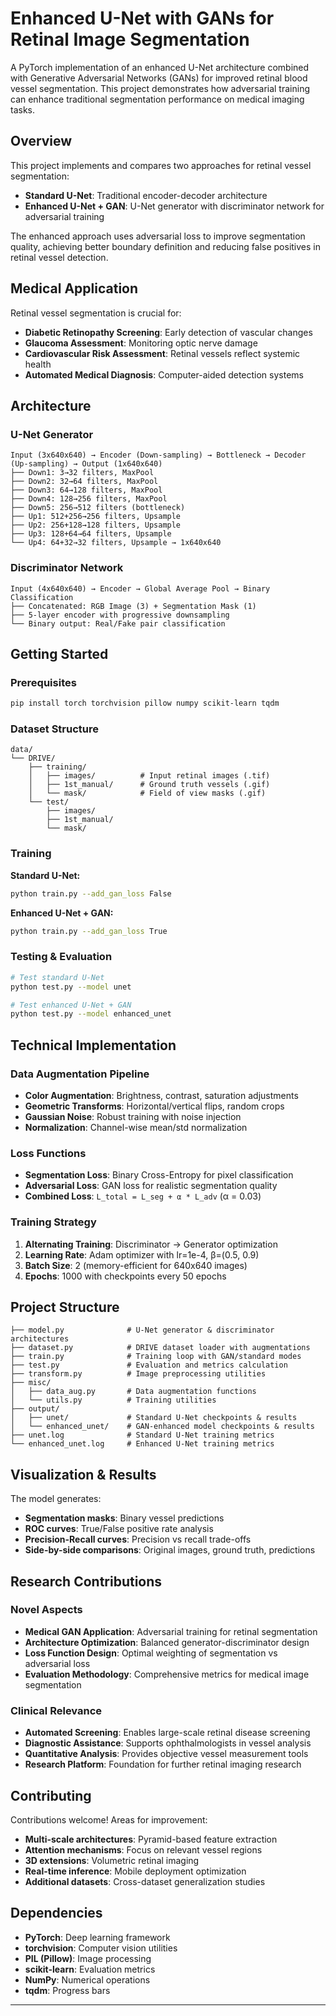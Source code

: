 # Enhanced U-Net with GANs for Retinal Image Segmentation

A PyTorch implementation of an enhanced U-Net architecture combined with Generative Adversarial Networks (GANs) for improved retinal blood vessel segmentation. This project demonstrates how adversarial training can enhance traditional segmentation performance on medical imaging tasks.

## Overview

This project implements and compares two approaches for retinal vessel segmentation:
- **Standard U-Net**: Traditional encoder-decoder architecture
- **Enhanced U-Net + GAN**: U-Net generator with discriminator network for adversarial training

The enhanced approach uses adversarial loss to improve segmentation quality, achieving better boundary definition and reducing false positives in retinal vessel detection.

## Medical Application

Retinal vessel segmentation is crucial for:
- **Diabetic Retinopathy Screening**: Early detection of vascular changes
- **Glaucoma Assessment**: Monitoring optic nerve damage
- **Cardiovascular Risk Assessment**: Retinal vessels reflect systemic health
- **Automated Medical Diagnosis**: Computer-aided detection systems

## Architecture

### U-Net Generator
```
Input (3x640x640) → Encoder (Down-sampling) → Bottleneck → Decoder (Up-sampling) → Output (1x640x640)
├── Down1: 3→32 filters, MaxPool
├── Down2: 32→64 filters, MaxPool  
├── Down3: 64→128 filters, MaxPool
├── Down4: 128→256 filters, MaxPool
├── Down5: 256→512 filters (bottleneck)
├── Up1: 512+256→256 filters, Upsample
├── Up2: 256+128→128 filters, Upsample
├── Up3: 128+64→64 filters, Upsample
└── Up4: 64+32→32 filters, Upsample → 1x640x640
```

### Discriminator Network
```
Input (4x640x640) → Encoder → Global Average Pool → Binary Classification
├── Concatenated: RGB Image (3) + Segmentation Mask (1)
├── 5-layer encoder with progressive downsampling
└── Binary output: Real/Fake pair classification
```

## Getting Started

### Prerequisites
```bash
pip install torch torchvision pillow numpy scikit-learn tqdm
```

### Dataset Structure
```
data/
└── DRIVE/
    ├── training/
    │   ├── images/          # Input retinal images (.tif)
    │   ├── 1st_manual/      # Ground truth vessels (.gif)
    │   └── mask/            # Field of view masks (.gif)
    └── test/
        ├── images/
        ├── 1st_manual/
        └── mask/
```

### Training

**Standard U-Net:**
```bash
python train.py --add_gan_loss False
```

**Enhanced U-Net + GAN:**
```bash
python train.py --add_gan_loss True
```

### Testing & Evaluation
```bash
# Test standard U-Net
python test.py --model unet

# Test enhanced U-Net + GAN
python test.py --model enhanced_unet
```

## Technical Implementation

### Data Augmentation Pipeline
- **Color Augmentation**: Brightness, contrast, saturation adjustments
- **Geometric Transforms**: Horizontal/vertical flips, random crops
- **Gaussian Noise**: Robust training with noise injection
- **Normalization**: Channel-wise mean/std normalization

### Loss Functions
- **Segmentation Loss**: Binary Cross-Entropy for pixel classification
- **Adversarial Loss**: GAN loss for realistic segmentation quality
- **Combined Loss**: `L_total = L_seg + α * L_adv` (α = 0.03)

### Training Strategy
1. **Alternating Training**: Discriminator → Generator optimization
2. **Learning Rate**: Adam optimizer with lr=1e-4, β=(0.5, 0.9)
3. **Batch Size**: 2 (memory-efficient for 640x640 images)
4. **Epochs**: 1000 with checkpoints every 50 epochs

## Project Structure

```
├── model.py              # U-Net generator & discriminator architectures
├── dataset.py            # DRIVE dataset loader with augmentations
├── train.py              # Training loop with GAN/standard modes
├── test.py               # Evaluation and metrics calculation
├── transform.py          # Image preprocessing utilities
├── misc/
│   ├── data_aug.py       # Data augmentation functions
│   └── utils.py          # Training utilities
├── output/
│   ├── unet/             # Standard U-Net checkpoints & results
│   └── enhanced_unet/    # GAN-enhanced model checkpoints & results
├── unet.log              # Standard U-Net training metrics
└── enhanced_unet.log     # Enhanced U-Net training metrics
```

## Visualization & Results

The model generates:
- **Segmentation masks**: Binary vessel predictions
- **ROC curves**: True/False positive rate analysis  
- **Precision-Recall curves**: Precision vs recall trade-offs
- **Side-by-side comparisons**: Original images, ground truth, predictions

## Research Contributions

### Novel Aspects
- **Medical GAN Application**: Adversarial training for retinal segmentation
- **Architecture Optimization**: Balanced generator-discriminator design
- **Loss Function Design**: Optimal weighting of segmentation vs adversarial loss
- **Evaluation Methodology**: Comprehensive metrics for medical image segmentation

### Clinical Relevance
- **Automated Screening**: Enables large-scale retinal disease screening
- **Diagnostic Assistance**: Supports ophthalmologists in vessel analysis
- **Quantitative Analysis**: Provides objective vessel measurement tools
- **Research Platform**: Foundation for further retinal imaging research

## Contributing

Contributions welcome! Areas for improvement:
- **Multi-scale architectures**: Pyramid-based feature extraction
- **Attention mechanisms**: Focus on relevant vessel regions
- **3D extensions**: Volumetric retinal imaging
- **Real-time inference**: Mobile deployment optimization
- **Additional datasets**: Cross-dataset generalization studies

## Dependencies

- **PyTorch**: Deep learning framework
- **torchvision**: Computer vision utilities
- **PIL (Pillow)**: Image processing
- **scikit-learn**: Evaluation metrics
- **NumPy**: Numerical operations
- **tqdm**: Progress bars


---
